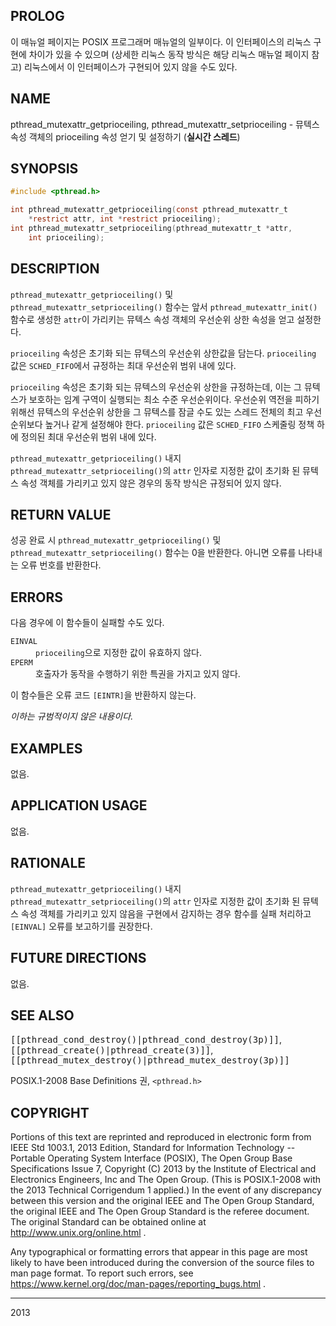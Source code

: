 ## PROLOG

이 매뉴얼 페이지는 POSIX 프로그래머 매뉴얼의 일부이다. 이 인터페이스의 리눅스 구현에 차이가 있을 수 있으며 (상세한 리눅스 동작 방식은 해당 리눅스 매뉴얼 페이지 참고) 리눅스에서 이 인터페이스가 구현되어 있지 않을 수도 있다.

## NAME

pthread_mutexattr_getprioceiling, pthread_mutexattr_setprioceiling - 뮤텍스 속성 객체의 prioceiling 속성 얻기 및 설정하기 (<strong>실시간 스레드</strong>)

## SYNOPSIS

```c
#include <pthread.h>

int pthread_mutexattr_getprioceiling(const pthread_mutexattr_t
    *restrict attr, int *restrict prioceiling);
int pthread_mutexattr_setprioceiling(pthread_mutexattr_t *attr,
    int prioceiling);
```

## DESCRIPTION

`pthread_mutexattr_getprioceiling()` 및 `pthread_mutexattr_setprioceiling()` 함수는 앞서 `pthread_mutexattr_init()` 함수로 생성한 `attr`이 가리키는 뮤텍스 속성 객체의 우선순위 상한 속성을 얻고 설정한다.

`prioceiling` 속성은 초기화 되는 뮤텍스의 우선순위 상한값을 담는다. `prioceiling` 값은 `SCHED_FIFO`에서 규정하는 최대 우선순위 범위 내에 있다.

`prioceiling` 속성은 초기화 되는 뮤텍스의 우선순위 상한을 규정하는데, 이는 그 뮤텍스가 보호하는 임계 구역이 실행되는 최소 수준 우선순위이다. 우선순위 역전을 피하기 위해선 뮤텍스의 우선순위 상한을 그 뮤텍스를 잠글 수도 있는 스레드 전체의 최고 우선순위보다 높거나 같게 설정해야 한다. `prioceiling` 값은 `SCHED_FIFO` 스케줄링 정책 하에 정의된 최대 우선순위 범위 내에 있다.

`pthread_mutexattr_getprioceiling()` 내지 `pthread_mutexattr_setprioceiling()`의 `attr` 인자로 지정한 값이 초기화 된 뮤텍스 속성 객체를 가리키고 있지 않은 경우의 동작 방식은 규정되어 있지 않다.

## RETURN VALUE

성공 완료 시 `pthread_mutexattr_getprioceiling()` 및 `pthread_mutexattr_setprioceiling()` 함수는 0을 반환한다. 아니면 오류를 나타내는 오류 번호를 반환한다.

## ERRORS

다음 경우에 이 함수들이 실패할 수도 있다.

<dl>
<dt><code>EINVAL</code></dt>
<dd><code>prioceiling</code>으로 지정한 값이 유효하지 않다.</dd>
<dt><code>EPERM</code></dt>
<dd>호출자가 동작을 수행하기 위한 특권을 가지고 있지 않다.</dd>
</dl>

이 함수들은 오류 코드 `[EINTR]`을 반환하지 않는다.

<em>이하는 규범적이지 않은 내용이다.</em>

## EXAMPLES

없음.

## APPLICATION USAGE

없음.

## RATIONALE

`pthread_mutexattr_getprioceiling()` 내지 `pthread_mutexattr_setprioceiling()`의 `attr` 인자로 지정한 값이 초기화 된 뮤텍스 속성 객체를 가리키고 있지 않음을 구현에서 감지하는 경우 함수를 실패 처리하고 `[EINVAL]` 오류를 보고하기를 권장한다.

## FUTURE DIRECTIONS

없음.

## SEE ALSO

<tt>[[pthread_cond_destroy()|pthread_cond_destroy(3p)]]</tt>, <tt>[[pthread_create()|pthread_create(3)]]</tt>, <tt>[[pthread_mutex_destroy()|pthread_mutex_destroy(3p)]]</tt>

POSIX.1-2008 Base Definitions 권, `<pthread.h>`

## COPYRIGHT

Portions of this text are reprinted and reproduced in electronic form from IEEE Std 1003.1, 2013 Edition, Standard for Information Technology -- Portable Operating System Interface (POSIX), The Open Group Base Specifications Issue 7, Copyright (C) 2013 by the Institute of Electrical and Electronics Engineers, Inc and The Open Group. (This is POSIX.1-2008 with the 2013 Technical Corrigendum 1 applied.) In the event of any discrepancy between this version and the original IEEE and The Open Group Standard, the original IEEE and The Open Group Standard is the referee document. The original Standard can be obtained online at http://www.unix.org/online.html .

Any typographical or formatting errors that appear in this page are most likely to have been introduced during the conversion of the source files to man page format. To report such errors, see https://www.kernel.org/doc/man-pages/reporting_bugs.html .

----

2013
